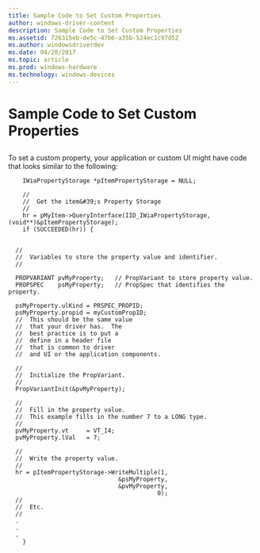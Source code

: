 ```yaml
---
title: Sample Code to Set Custom Properties
author: windows-driver-content
description: Sample Code to Set Custom Properties
ms.assetid: 726315eb-de5c-47b6-a35b-524ec1c97d52
ms.author: windowsdriverdev
ms.date: 04/20/2017
ms.topic: article
ms.prod: windows-hardware
ms.technology: windows-devices
---
```


# Sample Code to Set Custom Properties


## <a href="" id="ddk-sample-code-to-set-custom-properties-si"></a>


To set a custom property, your application or custom UI might have code that looks similar to the following:

```
    IWiaPropertyStorage *pItemPropertyStorage = NULL;
 
    //
    //  Get the item&#39;s Property Storage
    //
    hr = pMyItem->QueryInterface(IID_IWiaPropertyStorage, (void**)&pItemPropertyStorage);
    if (SUCCEEDED(hr)) {

 
  //
  //  Variables to store the property value and identifier.
  //

  PROPVARIANT pvMyProperty;   // PropVariant to store property value.
  PROPSPEC    psMyProperty;   // PropSpec that identifies the property.
 
  psMyProperty.ulKind = PRSPEC_PROPID;
  psMyProperty.propid = myCustomPropID;   
  //  This should be the same value 
  //  that your driver has.  The
  //  best practice is to put a
  //  define in a header file
  //  that is common to driver
  //  and UI or the application components.
 
  //
  //  Initialize the PropVariant.
  //
  PropVariantInit(&pvMyProperty);
 
  //
  //  Fill in the property value.
  //  This example fills in the number 7 to a LONG type.
  //
  pvMyProperty.vt     = VT_I4;
  pvMyProperty.lVal   = 7;
 
  //
  //  Write the property value.
  //
  hr = pItemPropertyStorage->WriteMultiple(1,
                               &psMyProperty,
                               &pvMyProperty,
                                          0);
  //
  //  Etc.  
  //
  .
  .
  .
    }
```

 

 




